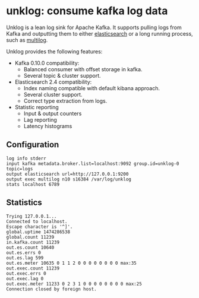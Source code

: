 unklog: consume kafka log data
==============================

Unklog is a lean log sink for Apache Kafka. It supports pulling logs from Kafka
and outputting them to either [elasticsearch](http://elastic.co) or a long
running process, such as [multilog](https://cr.yp.to/daemontools/multilog.html).

Unklog provides the following features:

- Kafka 0.10.0 compatibility:
  - Balanced consumer with offset storage in kafka.
  - Several topic & cluster support.
- Elasticsearch 2.4 compatibility:
  - Index naming compatible with default kibana approach.
  - Several cluster support.
  - Correct type extraction from logs.
- Statistic reporting
  - Input & output counters
  - Lag reporting
  - Latency histograms

## Configuration

```
log info stderr
input kafka metadata.broker.list=localhost:9092 group.id=unklog-0 topic=logs
output elasticsearch url=http://127.0.0.1:9200
output exec multilog n10 s16384 /var/log/unklog
stats localhost 6789
```

## Statistics

```
Trying 127.0.0.1...
Connected to localhost.
Escape character is '^]'.
global.uptime 1474286538
global.count 11239
in.kafka.count 11239
out.es.count 10640
out.es.errs 0
out.es.lag 599
out.es.meter 10635 0 1 1 2 0 0 0 0 0 0 0 0 max:35
out.exec.count 11239
out.exec.errs 0
out.exec.lag 0
out.exec.meter 11233 0 2 3 1 0 0 0 0 0 0 0 0 max:25
Connection closed by foreign host.
```
